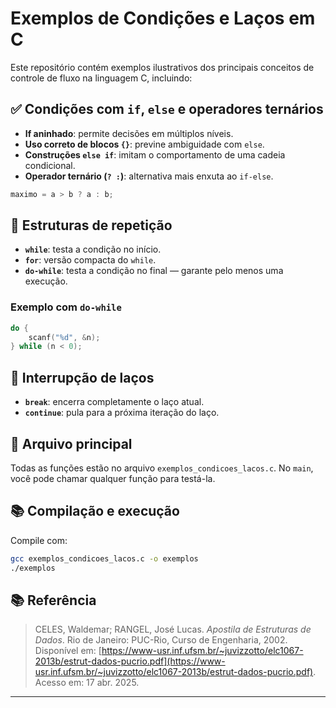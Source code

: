 # Exemplos de Condições e Laços em C

Este repositório contém exemplos ilustrativos dos principais conceitos de controle de fluxo na linguagem C, incluindo:

## ✅ Condições com `if`, `else` e operadores ternários

- **If aninhado**: permite decisões em múltiplos níveis.
- **Uso correto de blocos `{}`**: previne ambiguidade com `else`.
- **Construções `else if`**: imitam o comportamento de uma cadeia condicional.
- **Operador ternário (`? :`)**: alternativa mais enxuta ao `if-else`.

```c
maximo = a > b ? a : b;
```

## 🔁 Estruturas de repetição

- **`while`**: testa a condição no início.
- **`for`**: versão compacta do `while`.
- **`do-while`**: testa a condição no final — garante pelo menos uma execução.

### Exemplo com `do-while`
```c
do {
    scanf("%d", &n);
} while (n < 0);
```

## 🛑 Interrupção de laços

- **`break`**: encerra completamente o laço atual.
- **`continue`**: pula para a próxima iteração do laço.

## 🔧 Arquivo principal

Todas as funções estão no arquivo `exemplos_condicoes_lacos.c`. No `main`, você pode chamar qualquer função para testá-la.

## 📚 Compilação e execução

Compile com:

```bash
gcc exemplos_condicoes_lacos.c -o exemplos
./exemplos
```

## 📚 Referência

> CELES, Waldemar; RANGEL, José Lucas. *Apostila de Estruturas de Dados*. Rio de Janeiro: PUC-Rio, Curso de Engenharia, 2002. Disponível em: [https://www-usr.inf.ufsm.br/~juvizzotto/elc1067-2013b/estrut-dados-pucrio.pdf](https://www-usr.inf.ufsm.br/~juvizzotto/elc1067-2013b/estrut-dados-pucrio.pdf). Acesso em: 17 abr. 2025.

---